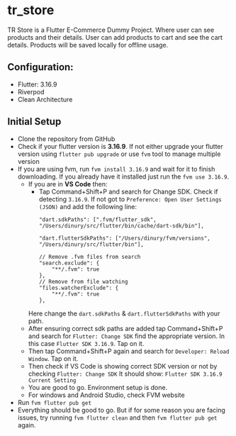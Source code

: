 # tr_store

TR Store is a Flutter E-Commerce Dummy Project. Where user can see products and their details. User
can add products to cart and see the cart details. Products will be saved locally for offline usage.

## Configuration:
- Flutter: 3.16.9
- Riverpod
- Clean Architecture



## Initial Setup
- Clone the repository from GitHub
- Check if your flutter version is **3.16.9**. If not either upgrade your flutter version using `flutter pub upgrade` or use `fvm` tool to manage multiple version
- If you are using fvm, run `fvm install 3.16.9` and wait for it to finish downloading. If you already have it installed just run the `fvm use 3.16.9`.
    - If you are in **VS Code** then:
        - Tap Command+Shift+P and search for Change SDK. Check if detecting `3.16.9`. If not got to `Preference: Open User Settings (JSON)` and add the following line:
            ```
            "dart.sdkPaths": [".fvm/flutter_sdk", "/Users/dinury/src/flutter/bin/cache/dart-sdk/bin"],

            "dart.flutterSdkPaths": ["/Users/dinury/fvm/versions", "/Users/dinury/src/flutter/bin"],

            // Remove .fvm files from search
            "search.exclude": {
                "**/.fvm": true
            },
            // Remove from file watching
            "files.watcherExclude": {
                "**/.fvm": true
            },
            ```
      Here change the `dart.sdkPaths` & `dart.flutterSdkPaths` with your path.
    - After ensuring correct sdk paths are added tap Command+Shift+P and search for `Flutter: Change SDK` find the appropriate version. In this case `Flutter SDK 3.16.9`. Tap on it.
    - Then tap Command+Shift+P again and search for `Developer: Reload Window`. Tap on it.
    - Then check if VS Code is showing correct SDK version or not by checking  `Flutter: Change SDK`
      It should show: `Flutter SDK 3.16.9 Current Setting`
    - You are good to go. Environment setup is done.
    - For windows and Android Studio, check FVM website
- Run `fvm flutter pub get`
- Everything should be good to go. But if for some reason you are facing issues, try running `fvm flutter clean` and then `fvm flutter pub get` again.